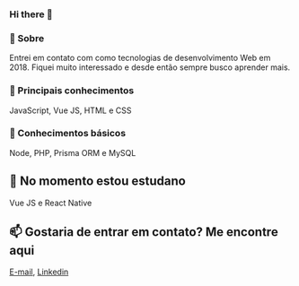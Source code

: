 ### Hi there 👋

### 💬 Sobre
Entrei em contato com como tecnologias de desenvolvimento Web em 2018. Fiquei muito interessado e desde então sempre busco aprender mais.


### 👯 Principais conhecimentos
JavaScript, Vue JS, HTML e CSS

### 👯 Conhecimentos básicos
Node, PHP, Prisma ORM e MySQL

## 🌱 No momento estou estudano
Vue JS e React Native

## 📫 Gostaria de entrar em contato? Me encontre aqui
[E-mail](marcoantoniopereira41@gmail.com), [Linkedin](https://www.linkedin.com/in/marco-antonio-ab61391a2/)

<!--
**MaapTom/MaapTom** is a ✨ _special_ ✨ repository because its `README.md` (this file) appears on your GitHub profile.

Here are some ideas to get you started:

- 🔭 I’m currently working on ...
- 🌱 I’m currently learning ...
- 👯 I’m looking to collaborate on ...
- 🤔 I’m looking for help with ...
- 💬 Ask me about ...
- 📫 How to reach me: ...
- 😄 Pronouns: ...
- ⚡ Fun fact: ...
-->

